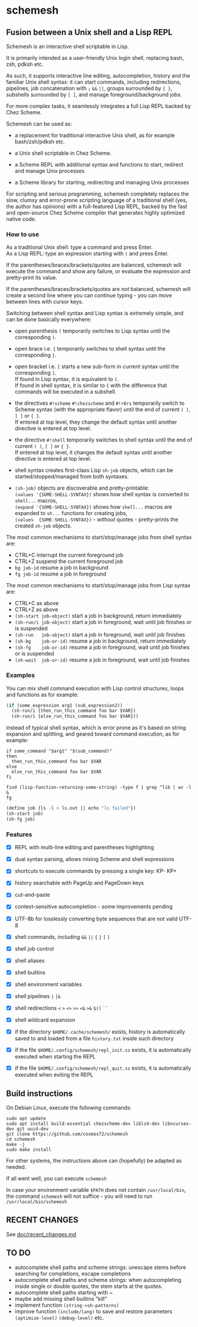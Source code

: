 # schemesh
## Fusion between a Unix shell and a Lisp REPL

Schemesh is an interactive shell scriptable in Lisp.

It is primarily intended as a user-friendly Unix login shell, replacing bash, zsh, pdksh etc.

As such, it supports interactive line editing, autocompletion, history and the familiar Unix shell syntax:
it can start commands, including redirections, pipelines, job concatenation with `;` `&&` `||`,
groups surrounded by `{ }`, subshells surrounded by `[ ]`, and manage foreground/background jobs.

For more complex tasks, it seamlessly integrates a full Lisp REPL backed by Chez Scheme.

Schemesh can be used as:
* a replacement for traditional interactive Unix shell, as for example bash/zsh/pdksh etc.

* a Unix shell scriptable in Chez Scheme.

* a Scheme REPL with additional syntax and functions to start, redirect and manage Unix processes

* a Scheme library for starting, redirecting and managing Unix processes

For scripting and serious programming, schemesh completely replaces the slow, clumsy and error-prone
scripting language of a traditional shell (yes, the author has opinions) with a full-featured Lisp REPL,
backed by the fast and open-source Chez Scheme compiler that generates highly optimized native code.

### How to use

As a traditional Unix shell: type a command and press Enter.<br/>
As a Lisp REPL: type an expression starting with `(` and press Enter.

If the parentheses/braces/brackets/quotes are balanced,
schemesh will execute the command and show any failure, or evaluate the expression and pretty-print its value.

If the parentheses/braces/brackets/quotes are *not* balanced,
schemesh will create a second line where you can continue typing - you can move between lines with cursor keys.

Switching between shell syntax and Lisp syntax is extremely simple, and can be done basically everywhere:
* open parenthesis `(` temporarily switches to Lisp syntax until the corresponding `)`.

* open brace i.e. `{` temporarily switches to shell syntax until the corresponding `}`.

* open bracket i.e. `[` starts a new sub-form in current syntax until the corresponding `]`.<br/>
  If found in Lisp syntax, it is equivalent to `(`.<br/>
  If found in shell syntax, it is similar to `{` with the difference that commands will be executed in a subshell.

* the directives `#!scheme` `#!chezscheme` and `#!r6rs` temporarily switch to Scheme syntax
  (with the appropriate flavor) until the end of current `( )`, `[ ]` or `{ }`.<br/>
  If entered at top level, they change the default syntax until another directive is entered at top level.

* the directive `#!shell` temporarily switches to shell syntax until the end of current `( )`, `[ ]` or `{ }`.<br/>
  If entered at top level, it changes the default syntax until another directive is entered at top level.

* shell syntax creates first-class Lisp `sh-job` objects, which can be started/stopped/managed from both syntaxes.

* `(sh-job)` objects are discoverable and pretty-printable:<br/>
  `(values '{SOME-SHELL-SYNTAX})` shows how shell syntax is converted to `shell...` macros,<br/>
  `(expand '{SOME-SHELL-SYNTAX})` shows how `shell...` macros are expanded to `sh...` functions for creating jobs,<br/>
  `(values  {SOME-SHELL-SYNTAX})` - *without* quotes - pretty-prints the created `sh-job` objects.


The most common mechanisms to start/stop/manage jobs from shell syntax are:
* CTRL+C      interrupt the current foreground job
* CTRL+Z      suspend the current foreground job
* `bg job-id` resume a job in background
* `fg job-id` resume a job in foreground

The most common mechanisms to start/stop/manage jobs from Lisp syntax are:
* CTRL+C      as above
* CTRL+Z      as above
* `(sh-start job-object)` start a job in background, return immediately
* `(sh-run/i job-object)` start a job in foreground, wait until job finishes or is suspended
* `(sh-run   job-object)` start a job in foreground, wait until job finishes
* `(sh-bg    job-or-id)` resume a job in background, return immediately
* `(sh-fg    job-or-id)` resume a job in foreground, wait until job finishes or is suspended
* `(sh-wait  job-or-id)` resume a job in foreground, wait until job finishes

### Examples

You can mix shell command execution with Lisp control structures, loops and functions as for example:
```lisp
(if (some_expression arg1 (sub_expression2))
  (sh-run/i {then_run_this_command foo bar $VAR})
  (sh-run/i {else_run_this_command foo bar $VAR}))
```
instead of typical shell syntax, which is error prone as it's based on string expansion and splitting,
and geared toward command execution, as for example:
```shell
if some_command "$arg1" "$(sub_command)"
then
  then_run_this_command foo bar $VAR
else
  else_run_this_command foo bar $VAR
fi
```

```shell
find (lisp-function-returning-some-string) -type f | grep ^lib | wc -l &
fg
```

```lisp
(define job {ls -l > ls.out || echo "ls failed"})
(sh-start job)
(sh-fg job)
```

### Features
- [x] REPL with multi-line editing and parentheses highlighting
- [x] dual syntax parsing, allows mixing Scheme and shell expressions
- [x] shortcuts to execute commands by pressing a single key: KP- KP+
- [x] history searchable with PageUp and PageDown keys
- [x] cut-and-paste
- [x] context-sensitive autocompletion - some improvements pending
- [x] UTF-8b for losslessly converting byte sequences that are not valid UTF-8
- [x] shell commands, including `&&` `||` `{` `}` `[` `]`
- [x] shell job control
- [x] shell aliases
- [x] shell builtins
- [x] shell environment variables
- [x] shell pipelines `|` `|&`
- [x] shell redirections `<` `>` `<>` `>>` `<&` `>&` `$()` ``` `` ```
- [x] shell wildcard expansion
- [x] if the directory `$HOME/.cache/schemesh/` exists, history is automatically saved to and loaded from a file `history.txt` inside such directory
- [x] if the file `$HOME/.config/schemesh/repl_init.ss` exists, it is automatically executed when starting the REPL
- [x] if the file `$HOME/.config/schemesh/repl_quit.ss` exists, it is automatically executed when exiting the REPL


## Build instructions

On Debian Linux, execute the following commands:
```
sudo apt update
sudo apt install build-essential chezscheme-dev liblz4-dev libncurses-dev git uuid-dev
git clone https://github.com/cosmos72/schemesh
cd schemesh
make -j
sudo make install
```

For other systems, the instructions above can (hopefully) be adapted as needed.

If all went well, you can execute `schemesh`

In case your environment variable `$PATH` does not contain `/usr/local/bin`,
the command `schemesh` will not suffice - you will need to run `/usr/local/bin/schemesh`

## RECENT CHANGES

See [doc/recent_changes.md](doc/recent_changes.md)

## TO DO

* autocomplete shell paths and scheme strings: unescape stems before searching for completions, escape completions
* autocomplete shell paths and scheme strings: when autocompleting inside single or double quotes, the stem starts at the quotes.
* autocomplete shell paths starting with ~
* maybe add missing shell builtins "kill"
* implement function `(string->sh-patterns)`
* improve function `(include/lang)` to save and restore parameters `(optimize-level)` `(debug-level)` etc.
